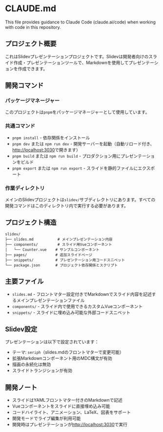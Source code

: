 # CLAUDE.md

This file provides guidance to Claude Code (claude.ai/code) when working with code in this repository.

## プロジェクト概要

これはSlidevプレゼンテーションプロジェクトです。Slidevは開発者向けのスライド作成・プレゼンテーションツールで、Markdownを使用してプレゼンテーションを作成できます。

## 開発コマンド

### パッケージマネージャー

このプロジェクトは`pnpm`をパッケージマネージャーとして使用しています。

### 共通コマンド

- `pnpm install` - 依存関係をインストール
- `pnpm dev` または `npm run dev` - 開発サーバーを起動（自動リロード付き、<http://localhost:3030>で開きます）
- `pnpm build` または `npm run build` - プロダクション用にプレゼンテーションをビルド
- `pnpm export` または `npm run export` - スライドを静的ファイルにエクスポート

### 作業ディレクトリ

メインのSlidevプロジェクトは`slidev/`サブディレクトリにあります。すべての開発コマンドはこのディレクトリ内で実行する必要があります。

## プロジェクト構造

```text
slidev/
├── slides.md           # メインプレゼンテーション内容
├── components/         # スライド用Vueコンポーネント
│   └── Counter.vue    # サンプルコンポーネント
├── pages/             # 追加スライドページ
├── snippets/          # プレゼンテーション用コードスニペット
└── package.json       # プロジェクト依存関係とスクリプト
```

## 主要ファイル

- `slides.md` - フロントマター設定付きでMarkdownでスライド内容を記述するメインプレゼンテーションファイル
- `components/` - スライド内で使用できるカスタムVueコンポーネント
- `snippets/` - スライドに埋め込み可能な外部コードスニペット

## Slidev設定

プレゼンテーションは以下で設定されています：

- テーマ: `seriph`（slides.mdのフロントマターで変更可能）
- 拡張Markdownコンポーネント用のMDC構文が有効
- 描画の永続化は無効
- スライドトランジションが有効

## 開発ノート

- スライドはYAMLフロントマター付きのMarkdownで記述
- Vueコンポーネントをスライドに直接埋め込み可能
- コードハイライト、アニメーション、LaTeX、図表をサポート
- 開発モードでライブ編集が利用可能
- 開発時はプレゼンテーションが<http://localhost:3030>で実行
